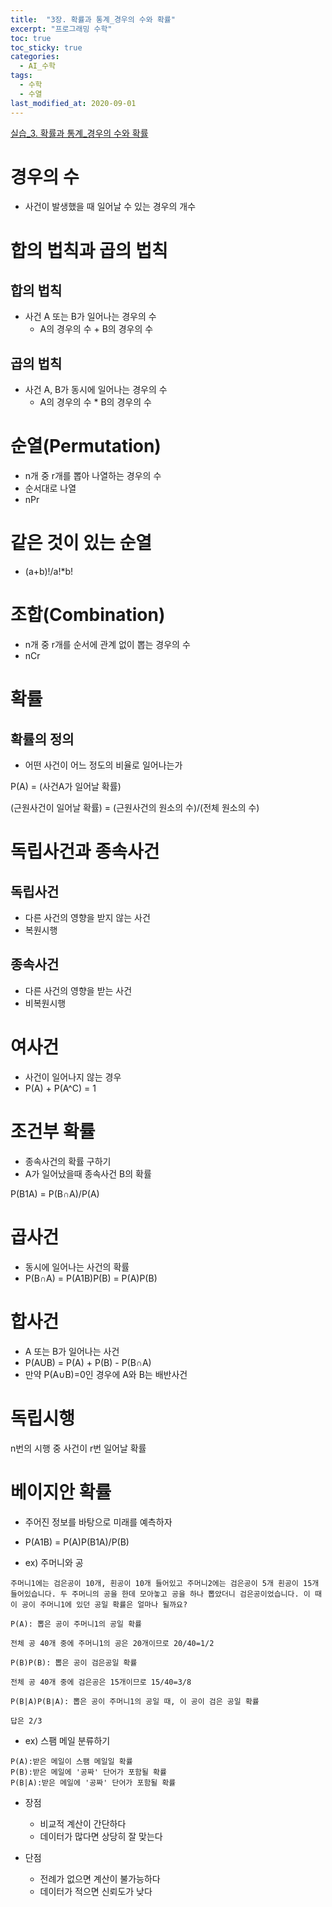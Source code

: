 ```yaml
---
title:  "3장. 확률과 통계_경우의 수와 확률"
excerpt: "프로그래밍 수학"
toc: true
toc_sticky: true
categories:
  - AI_수학
tags:
  - 수학
  - 수열
last_modified_at: 2020-09-01
---
```


[실습_3. 확률과 통계_경우의 수와 확률](https://limjun92.github.io/%EC%88%98%ED%95%99_test/%EC%8B%A4%EC%8A%B5_3.-%ED%99%95%EB%A5%A0%EA%B3%BC-%ED%86%B5%EA%B3%84_%EA%B2%BD%EC%9A%B0%EC%9D%98-%EC%88%98%EC%99%80-%ED%99%95%EB%A5%A0/)

# 경우의 수

* 사건이 발생했을 때 일어날 수 있는 경우의 개수

# 합의 법칙과 곱의 법칙

## 합의 법칙

* 사건 A 또는 B가 일어나는 경우의 수
  * A의 경우의 수 + B의 경우의 수
  
## 곱의 법칙

* 사건 A, B가 동시에 일어나는 경우의 수
  * A의 경우의 수 * B의 경우의 수
  
# 순열(Permutation)

* n개 중 r개를 뽑아 나열하는 경우의 수
* 순서대로 나열
* nPr

# 같은 것이 있는 순열

* (a+b)!/a!*b!

# 조합(Combination)

* n개 중 r개를 순서에 관계 없이 뽑는 경우의 수
* nCr

# 확률

## 확률의 정의

* 어떤 사건이 어느 정도의 비율로 일어나는가

P(A) = (사건A가 일어날 확률)

(근원사건이 일어날 확률) = (근원사건의 원소의 수)/(전체 원소의 수)

# 독립사건과 종속사건

## 독립사건

* 다른 사건의 영향을 받지 않는 사건
* 복원시행

## 종속사건

* 다른 사건의 영향을 받는 사건
* 비복원시행

# 여사건

* 사건이 일어나지 않는 경우
* P(A) + P(A^C) = 1

# 조건부 확률

* 종속사건의 확률 구하기
* A가 일어났을때 종속사건 B의 확률

P(B1A) = P(B∩A)/P(A)

# 곱사건 

* 동시에 일어나는 사건의 확률
* P(B∩A) = P(A1B)P(B) = P(A)P(B)

# 합사건

* A 또는 B가 일어나는 사건
* P(AUB) = P(A) + P(B) - P(B∩A)
* 만약 P(A∪B)=0인 경우에 A와 B는 배반사건

# 독립시행

n번의 시행 중 사건이 r번 일어날 확률

# 베이지안 확률 

* 주어진 정보를 바탕으로 미래를 예측하자
* P(A1B) = P(A)P(B1A)/P(B)

* ex) 주머니와 공
```
주머니1에는 검은공이 10개, 흰공이 10개 들어있고 주머니2에는 검은공이 5개 흰공이 15개 들어있습니다. 두 주머니의 공을 한데 모아놓고 공을 하나 뽑았더니 검은공이었습니다. 이 때 이 공이 주머니1에 있던 공일 확률은 얼마나 될까요?

P(A): 뽑은 공이 주머니1의 공일 확률

전체 공 40개 중에 주머니1의 공은 20개이므로 20/40=1/2

P(B)P(B): 뽑은 공이 검은공일 확률

전체 공 40개 중에 검은공은 15개이므로 15/40=3/8

P(B|A)P(B∣A): 뽑은 공이 주머니1의 공일 때, 이 공이 검은 공일 확률

답은 2/3
```

* ex) 스팸 메일 분류하기
```
P(A):받은 메일이 스팸 메일일 확률
P(B):받은 메일에 '공짜' 단어가 포함될 확률
P(B|A):받은 메일에 '공짜' 단어가 포함될 확률
```

* 장점
  * 비교적 계산이 간단하다
  * 데이터가 많다면 상당히 잘 맞는다
  
* 단점
  * 전례가 없으면 계산이 불가능하다
  * 데이터가 적으면 신뢰도가 낮다

